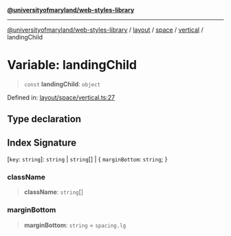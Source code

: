 [**@universityofmaryland/web-styles-library**](../../../../../../README.md)

***

[@universityofmaryland/web-styles-library](../../../../../../README.md) / [layout](../../../../../README.md) / [space](../../../README.md) / [vertical](../README.md) / landingChild

# Variable: landingChild

> `const` **landingChild**: `object`

Defined in: [layout/space/vertical.ts:27](https://github.com/UMD-Digital/design-system/blob/7fa144f196ef5f0ef2b372670136735f5a5c9236/packages/styles/source/layout/space/vertical.ts#L27)

## Type declaration

## Index Signature

\[`key`: `string`\]: `string` \| `string`[] \| \{ `marginBottom`: `string`; \}

### className

> **className**: `string`[]

### marginBottom

> **marginBottom**: `string` = `spacing.lg`
